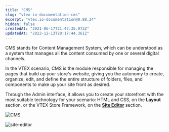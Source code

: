 ```yaml
---
title: "CMS"
slug: "vtex-io-documentation-cms"
excerpt: "vtex.io-documentation@0.88.24"
hidden: false
createdAt: "2021-06-17T21:47:35.973Z"
updatedAt: "2022-12-13T20:17:44.361Z"
---
```

CMS stands for Content Management System, which can be understood as a system that manages all the content consumed by one or several digital channels.

In the VTEX scenario, CMS is the module responsible for managing the pages that build up your store's website, giving you the autonomy to create, organize, edit, and define the entire structure of folders, files, and components to make up your site front as desired.

Through the Admin interface, it allows you to create your storefront with the most suitable technology for your scenario: HTML and CSS, on the **Layout** section, or the VTEX Store Framework, on the [**Site Editor**](https://developers.vtex.com/vtex-developer-docs/docs/vtex-io-documentation-site-editor) section.

![CMS](https://user-images.githubusercontent.com/52087100/119380423-13035080-bc97-11eb-8c1d-4b0c25f39194.png)

![site-editor](https://user-images.githubusercontent.com/52087100/119380417-11398d00-bc97-11eb-9ebd-2be23aad6856.png)
